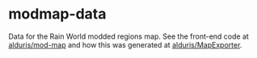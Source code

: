 # modmap-data
Data for the Rain World modded regions map. See the front-end code at [alduris/mod-map](https://github.com/alduris/mod-map/) and how this was generated at [alduris/MapExporter](https://github.com/alduris/MapExporter).
